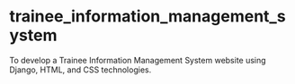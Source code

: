 # trainee_information_management_system
To develop a Trainee Information Management System website using Django, HTML, and CSS technologies.
